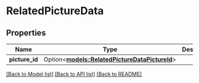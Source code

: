 # RelatedPictureData

## Properties

Name | Type | Description | Notes
------------ | ------------- | ------------- | -------------
**picture_id** | Option<[**models::RelatedPictureDataPictureId**](RelatedPictureData_PICTURE_ID.md)> |  | [optional]

[[Back to Model list]](../README.md#documentation-for-models) [[Back to API list]](../README.md#documentation-for-api-endpoints) [[Back to README]](../README.md)


